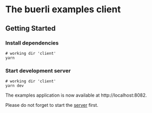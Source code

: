 # The buerli examples client

## Getting Started

### Install dependencies

```
# working dir 'client'
yarn
```

### Start development server

```
# working dir 'client'
yarn dev
```

The examples application is now available at http://localhost:8082.

Please do not forget to start the [server](../server/README.md) first.
